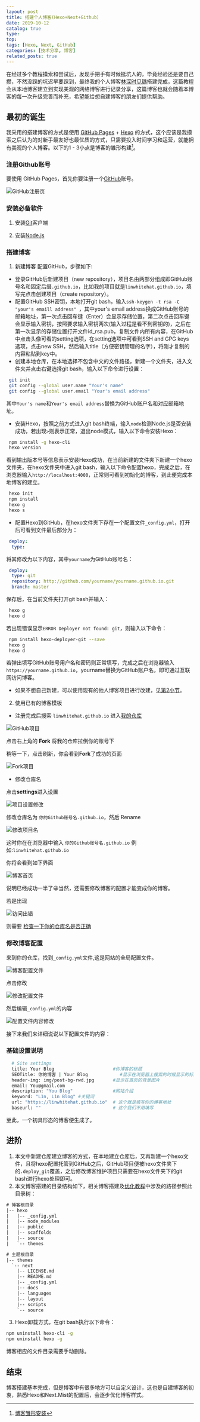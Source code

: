 ```yaml
---
layout: post
title: 搭建个人博客(Hexo+Next+Github）
date: 2019-10-12
catalog: true
type:
top:
tags: [Hexo, Next, GitHub]
categories: [技术分享, 博客]
related_posts: true
---
```

在经过多个教程摸索和尝试后，发现手把手有时候挺坑人的，毕竟经验还是要自己攒，不然没踩的坑迟早要踩到，最终我的个人博客[林深时见璐](https://linwhitehat.github.io/)搭建完成，这篇教程会从本地博客建立到实现美观的网络博客进行记录分享，这篇博客也就会随着本博客的每一次升级完善而补充，希望能给想自建博客的朋友们提供帮助。
<!-- more -->

## 最初的诞生

我采用的搭建博客的方式是使用 [GitHub Pages](https://pages.github.com/) + [Hexo](https://hexo.io/zh-cn/) 的方式，这个应该是我摸索之后认为的对新手最友好也最优质的方式，只需要投入时间学习和运营，就能拥有美观的个人博客。以下的1 - 3小点是博客的雏形构建[^1]。

### 注册Github账号

要使用 GitHub Pages，首先你要注册一个[GitHub](https://github.com/)账号。

![GitHub注册页](/Blog/images/blog-1.png "GitHub注册页")

### 安装必备软件

1) 安装[Git](https://git-scm.com/download/win)客户端

2) 安装[Node.js](https://nodejs.org/en/)

### 搭建博客
1. 新建博客
  配置GitHub，步骤如下:
  - 登录GitHub后新建项目（new repository），项目名由两部分组成即GitHub账号名和固定后缀`.github.io`，比如我的项目就是`linwhitehat.github.io`，填写完点击创建项目（create repository）。
  - 配置GitHub SSH密钥，本地打开git bash，输入```ssh-keygen -t rsa -C "your's emaill address" ```，其中your's email address换成GitHub账号的邮箱地址，第一次点击回车键（Enter）会显示存储位置，第二次点击回车键会显示输入密钥，按照要求输入密钥两次(输入过程是看不到密钥的)，之后在第一次显示的存储位置打开文件id_rsa.pub，复制文件内所有内容，在GitHub中点击头像可看的setting选项，在setting选项中可看到SSH and GPG keys选项，点击new SSH，然后输入title（方便密钥管理的名字），将刚才复制的内容粘贴到key中。
  - 创建本地仓库，在本地选择不包含中文的文件路径，新建一个文件夹，进入文件夹并点击右键选择git bash，输入以下命令进行设置：
  ``` bash
   git init
   git config --global user.name "Your's name"
   git config --global user.email "Your's email address"
  ```
  其中`Your's name`和`Your's email address`替换为GitHub账户名和对应邮箱地址。

  - 安装Hexo，按照之前方式进入git bash终端，输入`node`检测Node.js是否安装成功，若出现`>`则表示正常，退出node模式，输入以下命令安装Hexo：
  ``` bash
   npm install -g hexo-cli
   hexo version
  ```
  看到输出版本号等信息表示安装Hexo成功，在当前新建的文件夹下新建一个hexo文件夹，在hexo文件夹中进入git bash，输入以下命令配置hexo，完成之后，在浏览器输入`http://localhost:4000`，正常则可看到初始化的博客，到此便完成本地博客的建立。
  ``` bash
   hexo init
   npm install
   hexo g
   hexo s
  ```
  - 配置Hexo到GitHub，在hexo文件夹下存在一个配置文件`_config.yml`，打开后可看到文件最后部分为：
  ``` yaml
   deploy:
    type:
  ```
  
  将其修改为以下内容，其中`yourname`为GitHub账号名：
  
  ``` yaml
   deploy:  
    type: git
    repository: http://github.com/yourname/yourname.github.io.git
    branch: master
  ```
  保存后，在当前文件夹打开git bash并输入：
  
  ``` bash
   hexo g
   hexo d
  ```
   若出现错误显示`ERROR Deployer not found: git`，则输入以下命令：
  
  ``` bash
   npm install hexo-deployer-git --save
   hexo g
   hexo d
  ```
  
  若弹出填写GitHub账号用户名和密码则正常填写，完成之后在浏览器输入`https://yourname.github.io`，yourname替换为GitHub账户名，即可通过互联网访问博客。

  - 如果不想自己新建，可以使用现有的他人博客项目进行改建，见[第2小节](#Section2)。

2. <span id="Section2">使用已有的博客模板</span>
  - 注册完成后搜索 `linwhitehat.github.io` 进入[我的仓库](https://github.com/linwhitehat/linwhitehat.github.io)
  
  ![GitHub项目](/Blog/images/blog-2.webp "GitHub项目")
  
  点击右上角的 **Fork** 将我的仓库拉倒你的账号下
  
  稍等一下，点击刷新，你会看到**Fork**了成功的页面
  
  ![Fork项目](/Blog/images/blog-3.webp "Fork项目")
  
  - 修改仓库名
  
  点击**settings**进入设置
  
  ![项目设置修改](/Blog/images/blog-4.webp "项目设置修改")
  
  <p id = "Rename"></p>
  
  修改仓库名为 `你的Github账号名.github.io`，然后 Rename
  
  ![修改项目名](/Blog/images/blog-5.webp "修改项目名")
  
  这时你在在浏览器中输入 `你的Github账号名.github.io` 例如:`linwhitehat.github.io`
  
  你将会看到如下界面
  
  ![博客首页](/Blog/images/blog-6.webp "博客首页")
  
  说明已经成功一半了😀当然，还需要修改博客的配置才能变成你的博客。
  
  若是出现
  
  ![访问出错](/Blog/images/blog-7.webp "访问出错")
  
  则需要 [检查一下你的仓库名是否正确](#Rename)

### 修改博客配置

来到你的仓库，找到`_config.yml`文件,这是网站的全局配置文件。

![博客配置文件](/Blog/images/blog-8.webp "博客配置文件")

点击修改

![修改配置文件](/Blog/images/blog-9.webp "修改配置文件")

然后编辑`_config.yml`的内容

![配置文件内容修改](/Blog/images/blog-10.webp "配置文件内容修改")

接下来我们来详细说说以下配置文件的内容：

### 基础设置说明
``` bash
  # Site settings
  title: Your Blog    				    #你博客的标题
  SEOTitle: 你的博客 | Your Blog    	    #显示在浏览器上搜索的时候显示的标题
  header-img: img/post-bg-rwd.jpg  	    #显示在首页的背景图片
  email: You@gmail.com	
  description: "You Blog"  			    #网站介绍
  keyword: "L1n, L1n Blog" #关键词
  url: "https://linwhitehat.github.io"  # 这个就是填写你的博客地址
  baseurl: ""                           # 这个我们不用填写
```

至此，一个初具形态的博客便生成了。

## 进阶

1. 本文中新建仓库建立博客的方式，在本地建立仓库后，又再新建一个hexo文件，且将hexo配置托管到GitHub之后，GitHub项目便被hexo文件夹下的`.deploy_git`覆盖，之后修改博客维护项目只需要在hexo文件夹下的git bash进行hexo处理即可。
2. 本文博客搭建的目录结构如下，相关博客搭建及[优化教程](https://linwhitehat.github.io/Blog/2020/01/30/%E5%8D%9A%E5%AE%A2%E4%B8%BB%E9%A2%98%E4%BC%98%E5%8C%96.html)中涉及的路径参照此目录树：
  ``` diff
  # 博客根目录
  |-- hexo
  |   |-- _config.yml
  |   |-- node_modules
  |   |-- public
  |   |-- scaffolds
  |   |-- source
  |   `-- themes
  
  # 主题根目录
  |-- themes
    `-- next
      |-- LICENSE.md
      |-- README.md
      |-- _config.yml
      |-- docs
      |-- languages
      |-- layout
      |-- scripts
      `-- source
  
  ```
3. Hexo卸载方式，在git bash执行以下命令：
  ``` bash
  npm uninstall hexo-cli -g
  npm uninstall hexo -g
  ```
  博客相应的文件目录需要手动删除。
  
## 结束
博客搭建基本完成，但是博客中有很多地方可以自定义设计，这也是自建博客的初衷，熟悉Hexo和Next.Mist的配置后，会逐步优化博客样式。

[^1]: [博客雏形安装](https://www.jianshu.com/p/956c44c87fb1)